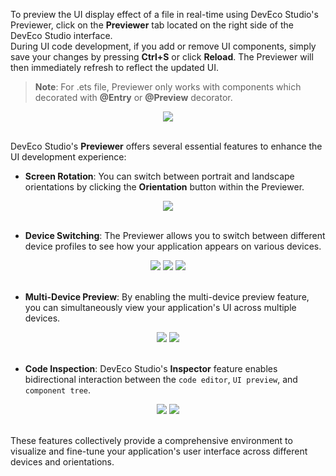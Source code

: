 To preview the UI display effect of a file in real-time using DevEco Studio's Previewer, click on the **Previewer** tab located on the right side of the DevEco Studio interface.   
During UI code development, if you add or remove UI components, simply save your changes by pressing **Ctrl+S** or click **Reload**. The Previewer will then immediately refresh to reflect the updated UI.
>**Note**:
For .ets file, Previewer only works with components which decorated with **@Entry** or **@Preview** decorator.
<div style="text-align:center">
    <img src='../images/image12.png'>
</div> 
<br>

DevEco Studio's **Previewer** offers several essential features to enhance the UI development experience:

- **Screen Rotation**: You can switch between portrait and landscape orientations by clicking the **Orientation** button within the Previewer. 
<div style="text-align:center">
    <img src='../images/image13.png'>
</div> 
<br>

- **Device Switching**: The Previewer allows you to switch between different device profiles to see how your application appears on various devices. 
<div style="text-align:center">
    <img src='../images/image14.png'>
    <img src='../images/image15.png'>
    <img src='../images/image16.png'>
</div> 
<br>


- **Multi-Device Preview**: By enabling the multi-device preview feature, you can simultaneously view your application's UI across multiple devices.
<div style="text-align:center">
    <img src='../images/image17.png'>
    <img src='../images/image18.png'>
</div> 
<br>

- **Code Inspection**: ​DevEco Studio's **Inspector** feature enables bidirectional interaction between the `code editor`, `UI preview`, and `component tree`.  
<div style="text-align:center">
    <img src='../images/image19.png'>
    <img src='../images/image20.png'>
</div> 
<br>


These features collectively provide a comprehensive environment to visualize and fine-tune your application's user interface across different devices and orientations.